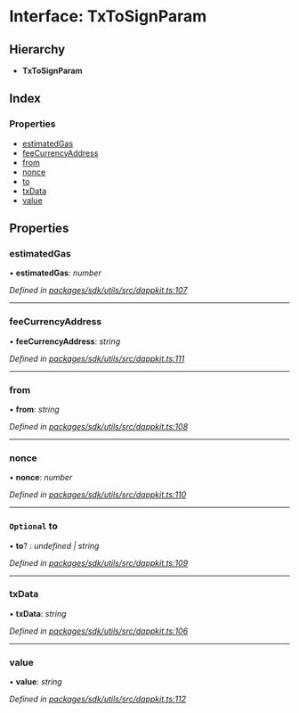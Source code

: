 # Interface: TxToSignParam

## Hierarchy

* **TxToSignParam**

## Index

### Properties

* [estimatedGas](_packages_sdk_utils_src_dappkit_.txtosignparam.md#estimatedgas)
* [feeCurrencyAddress](_packages_sdk_utils_src_dappkit_.txtosignparam.md#feecurrencyaddress)
* [from](_packages_sdk_utils_src_dappkit_.txtosignparam.md#from)
* [nonce](_packages_sdk_utils_src_dappkit_.txtosignparam.md#nonce)
* [to](_packages_sdk_utils_src_dappkit_.txtosignparam.md#optional-to)
* [txData](_packages_sdk_utils_src_dappkit_.txtosignparam.md#txdata)
* [value](_packages_sdk_utils_src_dappkit_.txtosignparam.md#value)

## Properties

###  estimatedGas

• **estimatedGas**: *number*

*Defined in [packages/sdk/utils/src/dappkit.ts:107](https://github.com/celo-org/celo-monorepo/blob/master/packages/sdk/utils/src/dappkit.ts#L107)*

___

###  feeCurrencyAddress

• **feeCurrencyAddress**: *string*

*Defined in [packages/sdk/utils/src/dappkit.ts:111](https://github.com/celo-org/celo-monorepo/blob/master/packages/sdk/utils/src/dappkit.ts#L111)*

___

###  from

• **from**: *string*

*Defined in [packages/sdk/utils/src/dappkit.ts:108](https://github.com/celo-org/celo-monorepo/blob/master/packages/sdk/utils/src/dappkit.ts#L108)*

___

###  nonce

• **nonce**: *number*

*Defined in [packages/sdk/utils/src/dappkit.ts:110](https://github.com/celo-org/celo-monorepo/blob/master/packages/sdk/utils/src/dappkit.ts#L110)*

___

### `Optional` to

• **to**? : *undefined | string*

*Defined in [packages/sdk/utils/src/dappkit.ts:109](https://github.com/celo-org/celo-monorepo/blob/master/packages/sdk/utils/src/dappkit.ts#L109)*

___

###  txData

• **txData**: *string*

*Defined in [packages/sdk/utils/src/dappkit.ts:106](https://github.com/celo-org/celo-monorepo/blob/master/packages/sdk/utils/src/dappkit.ts#L106)*

___

###  value

• **value**: *string*

*Defined in [packages/sdk/utils/src/dappkit.ts:112](https://github.com/celo-org/celo-monorepo/blob/master/packages/sdk/utils/src/dappkit.ts#L112)*
